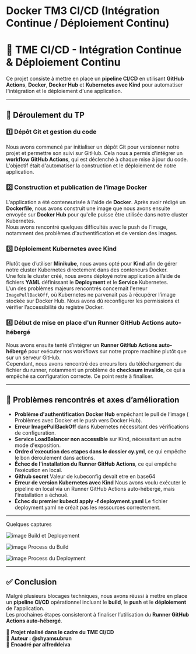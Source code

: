 # Docker TM3  CI/CD (Intégration Continue / Déploiement Continu)


# 🚀 TME CI/CD - Intégration Continue & Déploiement Continu

Ce projet consiste à mettre en place un **pipeline CI/CD** en utilisant **GitHub Actions**, **Docker**, **Docker Hub** et **Kubernetes avec Kind** pour automatiser l'intégration et le déploiement d'une application.

---

## 📌 Déroulement du TP

### 1️⃣ Dépôt Git et gestion du code  
Nous avons commencé par initialiser un dépôt Git pour versionner notre projet et permettre son suivi sur GitHub. Cela nous a permis d'intégrer un **workflow GitHub Actions**, qui est déclenché à chaque mise à jour du code. L'objectif était d'automatiser la construction et le déploiement de notre application.  

### 2️⃣ Construction et publication de l’image Docker  
L'application a été conteneurisée à l'aide de **Docker**. Après avoir rédigé un **Dockerfile**, nous avons construit une image que nous avons ensuite envoyée sur **Docker Hub** pour qu'elle puisse être utilisée dans notre cluster Kubernetes.  
Nous avons rencontré quelques difficultés avec le push de l’image, notamment des problèmes d'authentification et de version des images.  

### 3️⃣ Déploiement Kubernetes avec Kind  
Plutôt que d’utiliser **Minikube**, nous avons opté pour **Kind** afin de gérer notre cluster Kubernetes directement dans des conteneurs Docker.  
Une fois le cluster créé, nous avons déployé notre application à l’aide de fichiers **YAML** définissant le **Deployment** et le **Service** Kubernetes.  
L'un des problèmes majeurs rencontrés concernait l'erreur `ImagePullBackOff`, où Kubernetes ne parvenait pas à récupérer l’image stockée sur Docker Hub. Nous avons dû reconfigurer les permissions et vérifier l’accessibilité du registre Docker.  

### 4️⃣ Début de mise en place d'un Runner GitHub Actions auto-hébergé  
Nous avons ensuite tenté d’intégrer un **Runner GitHub Actions auto-hébergé** pour exécuter nos workflows sur notre propre machine plutôt que sur un serveur GitHub.  
Cependant, nous avons rencontré des erreurs lors du téléchargement du fichier du runner, notamment un problème de **checksum invalide**, ce qui a empêché sa configuration correcte. Ce point reste à finaliser.  

---

## 🚧 Problèmes rencontrés et axes d’amélioration  

- **Problème d'authentification Docker Hub** empêchant le pull de l’image ( Problèmes avec Docker et le push vers Docker Hub).  
- **Erreur ImagePullBackOff** dans Kubernetes nécessitant des vérifications de configuration.  
- **Service LoadBalancer non accessible** sur Kind, nécessitant un autre mode d'exposition.
- **Ordre d'execution des etapes dans le dossier cy.yml**, ce qui empêche le bon déroulement dans actions.  
- **Échec de l'installation du Runner GitHub Actions**, ce qui empêche l’exécution en local.  
- **Github secret** Valeur de kubeconfig devait etre en base64 
- **Erreur de version Kubernetes avec Kind** Nous avons voulu exécuter le pipeline en local via un Runner GitHub Actions auto-hébergé, mais l'installation a échoué.
- **Échec du premier kubectl apply -f deployment.yaml** Le fichier deployment.yaml ne créait pas les ressources correctement.
  
---

Quelques captures

![image](https://github.com/user-attachments/assets/80da0c30-2ff9-4334-938d-9d113341b9f0)
Build et Deployement

![image](https://github.com/user-attachments/assets/4d701272-971a-45b2-b102-7c21b94894fe)
Process du Build

![image](https://github.com/user-attachments/assets/6cc7630c-3aff-40e6-b328-732f0f48d1fc)
Process du Deployment

---
## ✅ Conclusion  

Malgré plusieurs blocages techniques, nous avons réussi à mettre en place un **pipeline CI/CD** opérationnel incluant le **build**, le **push** et le **déploiement** de l'application.  
Les prochaines étapes consisteront à finaliser l’utilisation du **Runner GitHub Actions auto-hébergé**.

📌 **Projet réalisé dans le cadre du TME CI/CD**  
📌 **Auteur : @shyamsubrun**   
📌 **Encadré par alfreddeiva**
